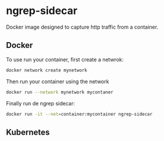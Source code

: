 # ngrep-sidecar

Docker image designed to capture http traffic from a container.

## Docker

To use run your container, first create a netwrok:

```bash
docker network create mynetwork
```

Then run your container using the network

```bash
docker run --network mynetwork mycontaner
```

Finally run de ngrep sidecar:

```bash
docker run -it --net=container:mycontainer ngrep-sidecar
```

## Kubernetes

